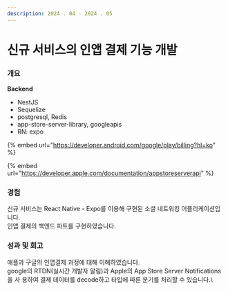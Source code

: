 ```yaml
---
description: 2024 . 04 - 2024 . 05
---
```


# 신규 서비스의 인앱 결제 기능 개발

### 개요

**Backend**

* NestJS
* Sequelize
* postgresql, Redis
* app-store-server-library, googleapis
* RN: expo

{% embed url="https://developer.android.com/google/play/billing?hl=ko" %}

{% embed url="https://developer.apple.com/documentation/appstoreserverapi" %}

### 경험

신규 서비스는 React Native - Expo를 이용해 구현된 소셜 네트워킹 어플리케이션입니다. \
인앱 결제의 백엔드 파트를 구현하였습니다.&#x20;



### 성과 및 회고

애플과 구글의 인앱결제 과정에 대해 이해하였습니다. \
google의 RTDN(실시간 개발자 알림)과 Apple의 App Store Server Notifications 을 사 용하여 결제 데이터를 decode하고 타입에 따른 분기를 처리할 수 있습니다.\
